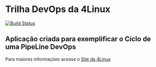 # Trilha DevOps da 4Linux

<!-- Altere a Flag abaixo com sua URL do Travis -->
[![Build Status](https://travis-ci.org/CalixtoMin/DevOpsLab-HelloWorld.svg?branch=master)](https://travis-ci.org/CalixtoMin/DevOpsLab-HelloWorld)

## Aplicação criada para exemplificar o Ciclo de uma PipeLine DevOps


Para maiores informações acesse o [Site da 4Linux](https://www.4linux.com.br/cursos/devops)
